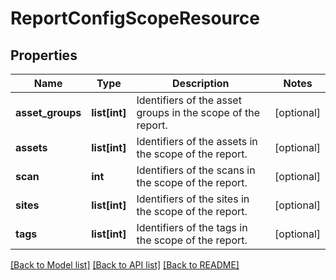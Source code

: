 # ReportConfigScopeResource

## Properties
Name | Type | Description | Notes
------------ | ------------- | ------------- | -------------
**asset_groups** | **list[int]** | Identifiers of the asset groups in the scope of the report. | [optional] 
**assets** | **list[int]** | Identifiers of the assets in the scope of the report. | [optional] 
**scan** | **int** | Identifiers of the scans in the scope of the report. | [optional] 
**sites** | **list[int]** | Identifiers of the sites in the scope of the report. | [optional] 
**tags** | **list[int]** | Identifiers of the tags in the scope of the report. | [optional] 

[[Back to Model list]](../README.md#documentation-for-models) [[Back to API list]](../README.md#documentation-for-api-endpoints) [[Back to README]](../README.md)

